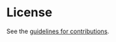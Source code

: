 # License

See the
[guidelines for contributions](https://github.com/shenglinwh/psvro/blob/main/CONTRIBUTING.md).
